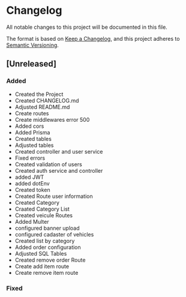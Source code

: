 # Changelog

All notable changes to this project will be documented in this file.

The format is based on [Keep a Changelog](https://keepachangelog.com/en/1.0.0/),
and this project adheres to [Semantic Versioning](https://semver.org/spec/v2.0.0.html).

## [Unreleased]

### Added

- Created the Project
- Created CHANGELOG.md
- Adjusted README.md
- Create routes 
- Create middlewares error 500
- Added cors
- Added Prisma
- Created tables
- Adjusted tables
- Created controller and user service
- Fixed errors
- Created validation of users
- Created auth service and controller
- added JWT
- added dotEnv
- Created token
- Created Route user information
- Created Category 
- Craated Category List
- Created veicule Routes
- Added Multer
- configured banner upload
- configured cadaster of vehicles
- Created list by category
- Added order configuration
- Adjusted SQL Tables
- Created remove order Route
- Create add item route
- Create remove item route

### Fixed


